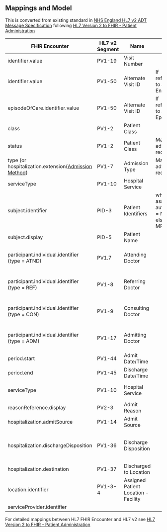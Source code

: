 ## Mappings and Model

This is converted from existing standard in [NHS England HL7 v2 ADT Message Specification](https://drive.google.com/drive/folders/1FRkyZvWpZB1nCKbvQbo-eW_q9VtlR3Ws) following [HL7 Version 2 to FHIR - Patient Administration](https://build.fhir.org/ig/HL7/v2-to-fhir/segment_maps.html#chapter--3--patient-administration)

| FHIR Encounter                                                                                                                  | HL7 v2 Segment | Name                                | Note                                        | Binding                                                                                                                                                                        |
|---------------------------------------------------------------------------------------------------------------------------------|----------------|-------------------------------------|---------------------------------------------|--------------------------------------------------------------------------------------------------------------------------------------------------------------------------------|
| identifier.value                                                                                                                | PV1-19         | Visit Number                        |                                             |                                                                                                                                                                                |
| identifier.value                                                                                                                | PV1-50         | Alternate Visit ID                  | If referring to an Encounter                |                                                                                                                                                                                |
| episodeOfCare.identifier.value                                                                                                  | PV1-50         | Alternate Visit ID                  | If referring to an Episode                  |                                                                                                                                                                                |
| class                                                                                                                           | PV1-2          | Patient Class                       |                                             |                                                                                                                                                                                |
| status                                                                                                                          | PV1-2          | Patient Class                       | Mapping advice required?                    |                                                                                                                                                                                |
| type (or hospitalization.extension([Admission Method](https://simplifier.net/hl7fhirukcorer4/extension-ukcore-admissionmethod)) | PV1-7          | Admission Type                      | Mapping advice required?                    | [ADMISSION METHOD](https://www.datadictionary.nhs.uk/attributes/admission_method.html)                                                                                         |
| serviceType                                                                                                                     | PV1-10         | Hospital Service                    |                                             |                                                                                                                                                                                | 
| subject.identifier                                                                                                              | PID-3          | Patient Identifiers                 | where assigning authority = NHS else MRN/MR |                                                                                                                                                                                |
| subject.display                                                                                                                 | PID-5          | Patient Name                        |                                             |                                                                                                                                                                                |
| participant.individual.identifier (type = ATND)                                                                                 | PV1.7          | Attending Doctor                    |                                             | [CONSULTANT CODE](https://www.datadictionary.nhs.uk/data_elements/consultant_code.html) or [REFERRER CODE](https://www.datadictionary.nhs.uk/data_elements/referrer_code.html) |
| participant.individual.identifier (type = REF)                                                                                  | PV1-8          | Referring Doctor                    |                                             | [CONSULTANT CODE](https://www.datadictionary.nhs.uk/data_elements/consultant_code.html) or [REFERRER CODE](https://www.datadictionary.nhs.uk/data_elements/referrer_code.html) |
| participant.individual.identifier (type = CON)                                                                                  | PV1-9          | Consulting Doctor                   |                                             | [CONSULTANT CODE](https://www.datadictionary.nhs.uk/data_elements/consultant_code.html) or [REFERRER CODE](https://www.datadictionary.nhs.uk/data_elements/referrer_code.html) |
| participant.individual.identifier (type = ADM)                                                                                  | PV1-17         | Admitting Doctor                    |                                             | [CONSULTANT CODE](https://www.datadictionary.nhs.uk/data_elements/consultant_code.html) or [REFERRER CODE](https://www.datadictionary.nhs.uk/data_elements/referrer_code.html) |
| period.start                                                                                                                    | PV1-44         | Admit Date/Time                     |                                             |                                                                                                                                                                                |
| period.end                                                                                                                      | PV1-45         | Discharge Date/Time                 |                                             |                                                                                                                                                                                |
| serviceType                                                                                                                     | PV1-10         | Hospital Service                    |                                             | [TREATMENT FUNCTION CODE](https://www.datadictionary.nhs.uk/attributes/treatment_function_code.html)                                                                           |
| reasonReference.display                                                                                                         | PV2-3          | Admit Reason                        |                                             |                                                                                                                                                                                |
| hospitalization.admitSource                                                                                                     | PV1-14         | Admit Source                        |                                             | [ADMISSION SOURCE](https://www.datadictionary.nhs.uk/attributes/admission_source.html)                                                                                         |
| hospitalization.dischargeDisposition                                                                                            | PV1-36         | Discharge Disposition               |                                             | [DISCHARGE METHOD CODE](https://www.datadictionary.nhs.uk/data_elements/discharge_method_code__hospital_provider_spell_.html) NOT AN ORGANISATION OR LOCATION                  |
| hospitalization.destination                                                                                                     | PV1-37         | Discharged to Location              |                                             | [DESTINATION OF DISCHARGE](https://www.datadictionary.nhs.uk/data_elements/destination_of_discharge__hospital_provider_spell_.html)                                            |
| location.identifier                                                                                                             | PV1-3-4        | Assigned Patient Location -Facility |                                             | ODS Site Code                                                                                                                                                                  |
| serviceProvider.identifier                                                                                                      |                |                                     |                                             | ODS Code                                                                                                                                                                       |

For detailed mappings between HL7 FHIR Encounter and HL7 v2 see [HL7 Version 2 to FHIR - Patient Administration](https://build.fhir.org/ig/HL7/v2-to-fhir/segment_maps.html#chapter--3--patient-administration)
